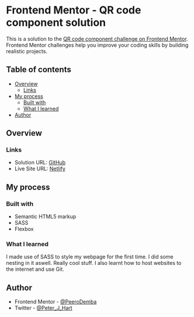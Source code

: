 # Frontend Mentor - QR code component solution

This is a solution to the [QR code component challenge on Frontend Mentor](https://www.frontendmentor.io/challenges/qr-code-component-iux_sIO_H). Frontend Mentor challenges help you improve your coding skills by building realistic projects.

## Table of contents

- [Overview](#overview)
  - [Links](#links)
- [My process](#my-process)
  - [Built with](#built-with)
  - [What I learned](#what-i-learned)
- [Author](#author)

## Overview

### Links

- Solution URL: [GitHub](https://github.com/PeeroDemba/qr-code-component-main)
- Live Site URL: [Netlify](https://lustrous-moonbeam-86f2af.netlify.app/)

## My process

### Built with

- Semantic HTML5 markup
- SASS
- Flexbox

### What I learned

I made use of SASS to style my webpage for the first time. I did some nesting in it aswell. Really cool stuff. I also learnt how to host websites to the internet and use Git.

## Author

- Frontend Mentor - [@PeeroDemba](https://www.frontendmentor.io/profile/PeeroDemba)
- Twitter - [@Peter_J_Hart](https://twitter.com/Peter_J_Hart)
